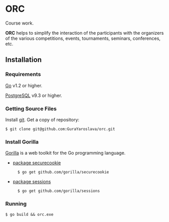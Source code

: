 ORC
===

Course work.

**ORC** helps to simplify the interaction of the participants with
the organizers of the various competitions, events, tournaments, seminars,
conferences, etc.

Installation
------------------------

### Requirements

[Go][1] v1.2 or higher.

[PostgreSQL][2] v9.3 or higher.

### Getting Source Files

Install [git][3]. Get a copy of repository:

    $ git clone git@github.com:GuraYaroslava/orc.git

### Install Gorilla

[Gorilla][4] is a web toolkit for the Go programming language.

- [package securecookie][5]

        $ go get github.com/gorilla/securecookie

- [package sessions][6]

        $ go get github.com/gorilla/sessions

### Running

    $ go build && orc.exe

[1]: https://golang.org
[2]: http://www.postgresql.org
[3]: http://git-scm.com
[4]: http://www.gorillatoolkit.org/
[5]: http://www.gorillatoolkit.org/pkg/securecookie
[6]: http://www.gorillatoolkit.org/pkg/sessions
